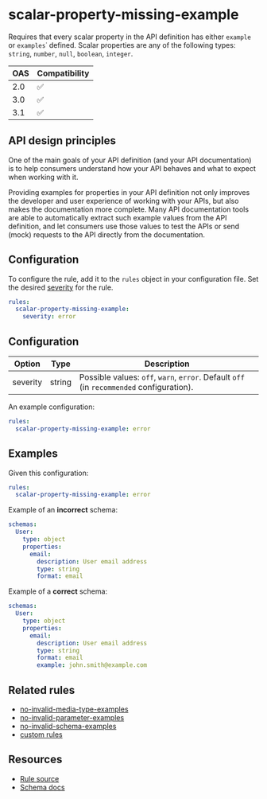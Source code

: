 # scalar-property-missing-example

Requires that every scalar property in the API definition has either `example` or `examples`˙ defined.
Scalar properties are any of the following types: `string`, `number`, `null`, `boolean`, `integer`.

|OAS|Compatibility|
|---|---|
|2.0|✅|
|3.0|✅|
|3.1|✅|

## API design principles

One of the main goals of your API definition (and your API documentation) is to help consumers understand how your API behaves and what to expect when working with it.

Providing examples for properties in your API definition not only improves the developer and user experience of working with your APIs, but also makes the documentation more complete. Many API documentation tools are able to automatically extract such example values from the API definition, and let consumers use those values to test the APIs or send (mock) requests to the API directly from the documentation.

## Configuration

To configure the rule, add it to the `rules` object in your configuration file.
Set the desired [severity](/docs/cli/rules.md#severity-settings) for the rule.

```yaml
rules:
  scalar-property-missing-example:
    severity: error
```

## Configuration


|Option|Type|Description|
|---|---|---|
|severity|string|Possible values: `off`, `warn`, `error`. Default `off` (in `recommended` configuration). |

An example configuration:

```yaml
rules:
  scalar-property-missing-example: error
```

## Examples


Given this configuration:

```yaml
rules:
  scalar-property-missing-example: error
```

Example of an **incorrect** schema:

```yaml Bad example
schemas:
  User:
    type: object
    properties:
      email:
        description: User email address
        type: string
        format: email
```

Example of a **correct** schema:


```yaml Good example
schemas:
  User:
    type: object
    properties:
      email:
        description: User email address
        type: string
        format: email
        example: john.smith@example.com
```

## Related rules

- [no-invalid-media-type-examples](./no-invalid-media-type-examples.md)
- [no-invalid-parameter-examples](./no-invalid-parameter-examples.md)
- [no-invalid-schema-examples](./no-invalid-schema-examples.md)
- [custom rules](./configurable-rules.md)

## Resources

- [Rule source](https://github.com/Redocly/redocly-cli/blob/main/packages/core/src/rules/common/scalar-property-missing-example.ts)
- [Schema docs](https://redocly.com/docs/openapi-visual-reference/schemas/)
